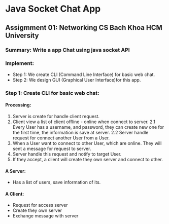 # Java Socket Chat App
## Assigmment 01: Networking CS Bach Khoa HCM University
### Summary: Write a app Chat using java socket API
### Implement:
- Step 1: We create CLI (Command Line Interface) for basic web chat.
- Step 2: We design GUI (Graphical User Interface)for this app.
### Step 1: Create CLI for basic web chat:
#### Processing:
1. Server is create for handle client request.
2. Client view a list of client offline - online when connect to server.
 2.1 Every User has a username, and password, they can create new one for the first time, the information is save at server.
 2.2 Server handle request for connect another User from a User.
3. When a User want to connect to other User, which are online. They will sent a message for request to server.
4. Server handle this request and notify to target User.
5. If they accept, a client will create they own server and connect to other.
#### A Server:
- Has a list of users, save information of its.
#### A Client:
- Request for access server
- Create they own server
- Exchange message with server
